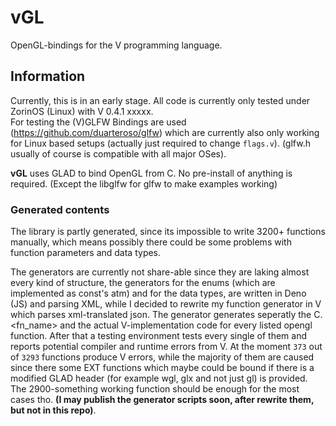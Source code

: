 # vGL
OpenGL-bindings for the V programming language.

## Information
Currently, this is in an early stage. All code is currently only tested under ZorinOS (Linux) with V 0.4.1 xxxxx.  
For testing the (V)GLFW Bindings are used (https://github.com/duarteroso/glfw) which are currently also only
working for Linux based setups (actually just required to change `flags.v`). (glfw.h usually of course is compatible with all major OSes).

**vGL** uses GLAD to bind OpenGL from C. No pre-install of anything is required. (Except the libglfw for glfw
to make examples working)

### Generated contents
The library is partly generated, since its impossible to write 3200+ functions manually, which means
possibly there could be some problems with function parameters and data types. 

The generators are currently not share-able since they are laking almost every kind of structure,
the generators for the enums (which are implemented as const's atm) and for the data types, are
written in Deno (JS) and parsing XML, while I decided to rewrite my function generator in V
which parses xml-translated json. The generator generates seperatly the C.<fn_name> and the actual
V-implementation code for every listed opengl function. After that a testing environment tests every
single of them and reports potential compiler and runtime errors from V. 
At the moment ` 373 ` out of ` 3293 ` functions produce V errors, while the majority of them
are caused since there some EXT functions which maybe could be bound if there is a modified
GLAD header (for example wgl, glx and not just gl) is provided. 
The 2900-something working function should be enough for the most cases tho.
 **(I may publish the generator scripts soon, after rewrite them, but not in this repo)**.